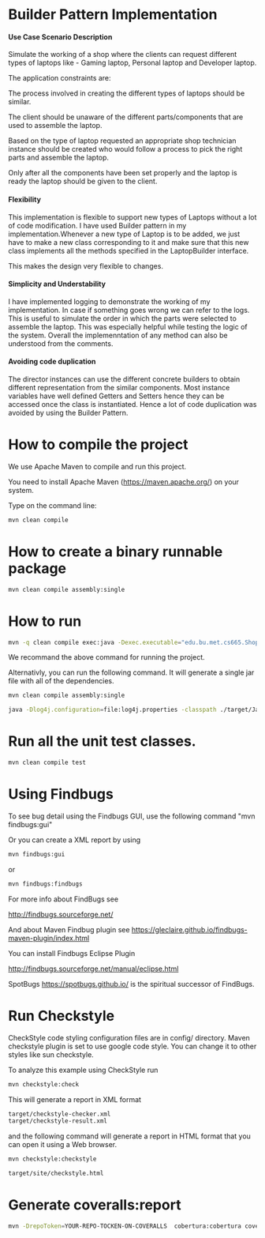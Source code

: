 # Builder Pattern Implementation

#### Use Case Scenario Description

Simulate the working of a shop where the clients can request different types of laptops like - Gaming laptop, Personal laptop and Developer laptop.


The application constraints are:

The process involved in creating the different types of laptops should be similar.

The client should be unaware of the different parts/components that are used to assemble the laptop.

Based on the type of laptop requested an appropriate shop technician instance should be created who would follow a process to pick the right parts and assemble the laptop.

Only after all the components have been set properly and the laptop is ready the laptop should be given to the client.



#### Flexibility
This implementation is flexible to support new types of Laptops without a lot of code modification. 
I have used Builder pattern in my implementation.Whenever a new type of Laptop is to be added, 
we just have to make a new class corresponding to it and make sure that this new class implements all the methods specified in the LaptopBuilder interface.

This makes the design very flexible to changes.


#### Simplicity and Understability
I have implemented logging to demonstrate the working of my implementation.
In case if something goes wrong we can refer to the logs.
This is useful to simulate the order in which the parts were selected to assemble the laptop.
This was especially helpful while testing the logic of the system.
Overall the implemenntation of any method can also be understood from the comments.


#### Avoiding code duplication

The director instances can use the different concrete builders to obtain different representation from the similar components.
Most instance variables have well defined Getters and Setters hence they can be accessed once the class is instantiated.
Hence a lot of code duplication was avoided by using the Builder Pattern.




# How to compile the project

We use Apache Maven to compile and run this project. 

You need to install Apache Maven (https://maven.apache.org/)  on your system. 

Type on the command line: 

```bash
mvn clean compile
```

# How to create a binary runnable package 


```bash
mvn clean compile assembly:single
```


# How to run

```bash
mvn -q clean compile exec:java -Dexec.executable="edu.bu.met.cs665.Shop" -Dlog4j.configuration="file:log4j.properties"
```

We recommand the above command for running the project. 

Alternativly, you can run the following command. It will generate a single jar file with all of the dependencies. 

```bash
mvn clean compile assembly:single

java -Dlog4j.configuration=file:log4j.properties -classpath ./target/JavaProjectTemplate-1.0-SNAPSHOT-jar-with-dependencies.jar  edu.bu.met.cs665.Shop
```


# Run all the unit test classes.


```bash
mvn clean compile test

```

# Using Findbugs 

To see bug detail using the Findbugs GUI, use the following command "mvn findbugs:gui"

Or you can create a XML report by using  


```bash
mvn findbugs:gui 
```

or 


```bash
mvn findbugs:findbugs
```


For more info about FindBugs see 

http://findbugs.sourceforge.net/

And about Maven Findbug plugin see 
https://gleclaire.github.io/findbugs-maven-plugin/index.html


You can install Findbugs Eclipse Plugin 

http://findbugs.sourceforge.net/manual/eclipse.html



SpotBugs https://spotbugs.github.io/ is the spiritual successor of FindBugs.


# Run Checkstyle 

CheckStyle code styling configuration files are in config/ directory. Maven checkstyle plugin is set to use google code style. 
You can change it to other styles like sun checkstyle. 

To analyze this example using CheckStyle run 

```bash
mvn checkstyle:check
```

This will generate a report in XML format


```bash
target/checkstyle-checker.xml
target/checkstyle-result.xml
```

and the following command will generate a report in HTML format that you can open it using a Web browser. 

```bash
mvn checkstyle:checkstyle
```

```bash
target/site/checkstyle.html
```


# Generate  coveralls:report 

```bash
mvn -DrepoToken=YOUR-REPO-TOCKEN-ON-COVERALLS  cobertura:cobertura coveralls:report
```


